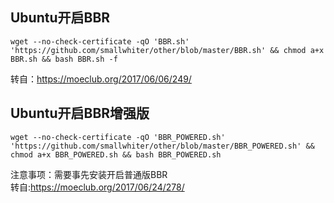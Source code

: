 ## Ubuntu开启BBR  

```
wget --no-check-certificate -qO 'BBR.sh' 'https://github.com/smallwhiter/other/blob/master/BBR.sh' && chmod a+x BBR.sh && bash BBR.sh -f  
``` 

转自：https://moeclub.org/2017/06/06/249/

## Ubuntu开启BBR增强版

```
wget --no-check-certificate -qO 'BBR_POWERED.sh' 'https://github.com/smallwhiter/other/blob/master/BBR_POWERED.sh' && chmod a+x BBR_POWERED.sh && bash BBR_POWERED.sh
```

注意事项：需要事先安装开启普通版BBR  
转自:https://moeclub.org/2017/06/24/278/
